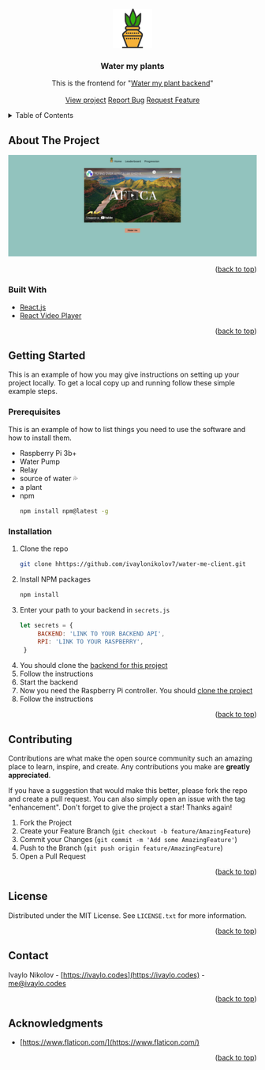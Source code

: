 <div id="top"></div>

<!-- PROJECT LOGO -->
<br />
<div align="center">
  <a href="https://github.com/github_username/repo_name">
    <img src="src/images/plant-svgrepo-com.svg" alt="Logo" width="80" height="80">
  </a>

<h3 align="center">Water my plants</h3>

  <p align="center">
    This is the frontend for "<a href="">Water my plant backend</a>"
    <br />
    <br />
    <a href="https://watermyplant.com">View project</a>
    <a href="https://github.com/ivaylonikolov7/water-me-client/issues">Report Bug</a>
    <a href="https://github.com/ivaylonikolov7/water-me-client/issues">Request Feature</a>
  </p>
</div>



<!-- TABLE OF CONTENTS -->
<details>
  <summary>Table of Contents</summary>
  <ol>
    <li>
      <a href="#about-the-project">About The Project</a>
      <ul>
        <li><a href="#built-with">Built With</a></li>
      </ul>
    </li>
    <li>
      <a href="#getting-started">Getting Started</a>
      <ul>
        <li><a href="#prerequisites">Prerequisites</a></li>
        <li><a href="#installation">Installation</a></li>
      </ul>
    </li>
    <li><a href="#contributing">Contributing</a></li>
    <li><a href="#contact">Contact</a></li>
    <li><a href="#acknowledgments">Acknowledgments</a></li>
  </ol>
</details>



<!-- ABOUT THE PROJECT -->
## About The Project

[![Product Name Screen Shot][product-screenshot]](https://watermyplant.com)

<p align="right">(<a href="#top">back to top</a>)</p>



### Built With

* [React.js](https://reactjs.org/)
* [React Video Player](https://video-react.js.org/components/player/)

<p align="right">(<a href="#top">back to top</a>)</p>



<!-- GETTING STARTED -->
## Getting Started

This is an example of how you may give instructions on setting up your project locally. To get a local copy up and running follow these simple example steps.

### Prerequisites

This is an example of how to list things you need to use the software and how to install them.
* Raspberry Pi 3b+
* Water Pump
* Relay
* source of water 💦
* a plant 
* npm
  ```sh
  npm install npm@latest -g
  ```

### Installation

1. Clone the repo
   ```sh
   git clone hhttps://github.com/ivaylonikolov7/water-me-client.git
   ```
2. Install NPM packages
   ```sh
   npm install
   ```
3. Enter your path to your backend in `secrets.js`
   ```js
   let secrets = {
        BACKEND: 'LINK TO YOUR BACKEND API',
        RPI: 'LINK TO YOUR RASPBERRY',
    }
   ```
4. You should clone the [backend for this project](https://github.com/ivaylonikolov7/water-me-backend)
5. Follow the instructions
6. Start the backend
7. Now you need the Raspberry Pi controller. You should [clone the project](https://github.com/ivaylonikolov7/water-me-rpi)
8. Follow the instructions

<p align="right">(<a href="#top">back to top</a>)</p>

<!-- CONTRIBUTING -->
## Contributing

Contributions are what make the open source community such an amazing place to learn, inspire, and create. Any contributions you make are **greatly appreciated**.

If you have a suggestion that would make this better, please fork the repo and create a pull request. You can also simply open an issue with the tag "enhancement".
Don't forget to give the project a star! Thanks again!

1. Fork the Project
2. Create your Feature Branch (`git checkout -b feature/AmazingFeature`)
3. Commit your Changes (`git commit -m 'Add some AmazingFeature'`)
4. Push to the Branch (`git push origin feature/AmazingFeature`)
5. Open a Pull Request

<p align="right">(<a href="#top">back to top</a>)</p>

<!-- LICENSE -->
## License

Distributed under the MIT License. See `LICENSE.txt` for more information.

<p align="right">(<a href="#top">back to top</a>)</p>



<!-- CONTACT -->
## Contact

Ivaylo Nikolov - [https://ivaylo.codes](https://ivaylo.codes) - me@ivaylo.codes

<p align="right">(<a href="#top">back to top</a>)</p>

<!-- ACKNOWLEDGMENTS -->
## Acknowledgments

* [https://www.flaticon.com/](https://www.flaticon.com/)

<p align="right">(<a href="#top">back to top</a>)</p>



<!-- MARKDOWN LINKS & IMAGES -->
[product-screenshot]: src/images/screenshot.png